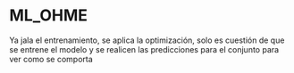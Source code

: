 # ML_OHME
<p>Ya jala el entrenamiento, se aplica la optimización, solo es cuestión de que se entrene el modelo y se realicen las predicciones para el conjunto para ver como se comporta</p>
